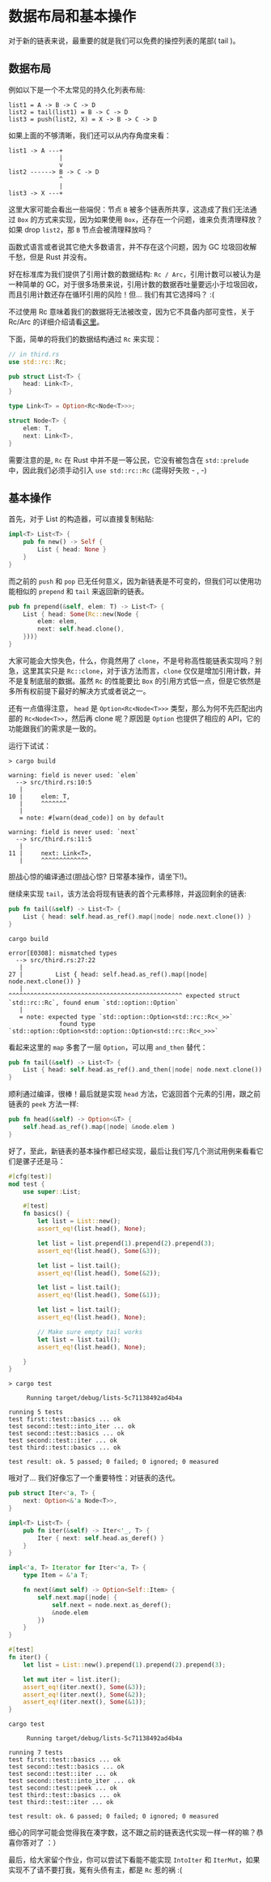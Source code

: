 # 数据布局和基本操作
对于新的链表来说，最重要的就是我们可以免费的操控列表的尾部( tail )。

## 数据布局
例如以下是一个不太常见的持久化列表布局:
```shell
list1 = A -> B -> C -> D
list2 = tail(list1) = B -> C -> D
list3 = push(list2, X) = X -> B -> C -> D
```

如果上面的不够清晰，我们还可以从内存角度来看：
```shell
list1 -> A ---+
              |
              v
list2 ------> B -> C -> D
              ^
              |
list3 -> X ---+
```

这里大家可能会看出一些端倪：节点 `B` 被多个链表所共享，这造成了我们无法通过 `Box` 的方式来实现，因为如果使用 `Box`，还存在一个问题，谁来负责清理释放？如果 drop `list2`，那 `B` 节点会被清理释放吗？

函数式语言或者说其它绝大多数语言，并不存在这个问题，因为 GC 垃圾回收解千愁，但是 Rust 并没有。

好在标准库为我们提供了引用计数的数据结构: `Rc / Arc`，引用计数可以被认为是一种简单的 GC，对于很多场景来说，引用计数的数据吞吐量要远小于垃圾回收，而且引用计数还存在循环引用的风险！但... 我们有其它选择吗？ :(

不过使用 Rc 意味着我们的数据将无法被改变，因为它不具备内部可变性，关于 Rc/Arc 的详细介绍请看[这里](https://course.rs/advance/smart-pointer/rc-arc.html)。

下面，简单的将我们的数据结构通过 `Rc` 来实现：
```rust
// in third.rs
use std::rc::Rc;

pub struct List<T> {
    head: Link<T>,
}

type Link<T> = Option<Rc<Node<T>>>;

struct Node<T> {
    elem: T,
    next: Link<T>,
}
```

需要注意的是, `Rc` 在 Rust 中并不是一等公民，它没有被包含在 `std::prelude` 中，因此我们必须手动引入 `use std::rc::Rc` (混得好失败 - , -)

## 基本操作
首先，对于 List 的构造器，可以直接复制粘贴:
```rust
impl<T> List<T> {
    pub fn new() -> Self {
        List { head: None }
    }
}
```

而之前的 `push` 和 `pop` 已无任何意义，因为新链表是不可变的，但我们可以使用功能相似的 `prepend` 和 `tail` 来返回新的链表。

```rust
pub fn prepend(&self, elem: T) -> List<T> {
    List { head: Some(Rc::new(Node {
        elem: elem,
        next: self.head.clone(),
    }))}
}
```

大家可能会大惊失色，什么，你竟然用了 `clone`，不是号称高性能链表实现吗？别急，这里其实只是 `Rc::clone`，对于该方法而言，`clone` 仅仅是增加引用计数，并不是复制底层的数据。虽然 `Rc` 的性能要比 `Box` 的引用方式低一点，但是它依然是多所有权前提下最好的解决方式或者说之一。

还有一点值得注意， `head` 是 `Option<Rc<Node<T>>>` 类型，那么为何不先匹配出内部的 `Rc<Node<T>>`，然后再 clone 呢？原因是 `Option` 也提供了相应的 API，它的功能跟我们的需求是一致的。

运行下试试：
```shell
> cargo build

warning: field is never used: `elem`
  --> src/third.rs:10:5
   |
10 |     elem: T,
   |     ^^^^^^^
   |
   = note: #[warn(dead_code)] on by default

warning: field is never used: `next`
  --> src/third.rs:11:5
   |
11 |     next: Link<T>,
   |     ^^^^^^^^^^^^^
```

胆战心惊的编译通过(胆战心惊? 日常基本操作，请坐下!)。

继续来实现 `tail`，该方法会将现有链表的首个元素移除，并返回剩余的链表:
```rust
pub fn tail(&self) -> List<T> {
    List { head: self.head.as_ref().map(|node| node.next.clone()) }
}
```

```shell
cargo build

error[E0308]: mismatched types
  --> src/third.rs:27:22
   |
27 |         List { head: self.head.as_ref().map(|node| node.next.clone()) }
   |                      ^^^^^^^^^^^^^^^^^^^^^^^^^^^^^^^^^^^^^^^^^^^^^^^^ expected struct `std::rc::Rc`, found enum `std::option::Option`
   |
   = note: expected type `std::option::Option<std::rc::Rc<_>>`
              found type `std::option::Option<std::option::Option<std::rc::Rc<_>>>`
```

看起来这里的 `map` 多套了一层 `Option`，可以用 `and_then` 替代：
```rust
pub fn tail(&self) -> List<T> {
    List { head: self.head.as_ref().and_then(|node| node.next.clone()) }
}
```

顺利通过编译，很棒！最后就是实现 `head` 方法，它返回首个元素的引用，跟之前链表的 `peek` 方法一样:
```rust
pub fn head(&self) -> Option<&T> {
    self.head.as_ref().map(|node| &node.elem )
}
```

好了，至此，新链表的基本操作都已经实现，最后让我们写几个测试用例来看看它们是骡子还是马：
```rust
#[cfg(test)]
mod test {
    use super::List;

    #[test]
    fn basics() {
        let list = List::new();
        assert_eq!(list.head(), None);

        let list = list.prepend(1).prepend(2).prepend(3);
        assert_eq!(list.head(), Some(&3));

        let list = list.tail();
        assert_eq!(list.head(), Some(&2));

        let list = list.tail();
        assert_eq!(list.head(), Some(&1));

        let list = list.tail();
        assert_eq!(list.head(), None);

        // Make sure empty tail works
        let list = list.tail();
        assert_eq!(list.head(), None);

    }
}
```

```shell
> cargo test

     Running target/debug/lists-5c71138492ad4b4a

running 5 tests
test first::test::basics ... ok
test second::test::into_iter ... ok
test second::test::basics ... ok
test second::test::iter ... ok
test third::test::basics ... ok

test result: ok. 5 passed; 0 failed; 0 ignored; 0 measured
```

哦对了... 我们好像忘了一个重要特性：对链表的迭代。

```rust
pub struct Iter<'a, T> {
    next: Option<&'a Node<T>>,
}

impl<T> List<T> {
    pub fn iter(&self) -> Iter<'_, T> {
        Iter { next: self.head.as_deref() }
    }
}

impl<'a, T> Iterator for Iter<'a, T> {
    type Item = &'a T;

    fn next(&mut self) -> Option<Self::Item> {
        self.next.map(|node| {
            self.next = node.next.as_deref();
            &node.elem
        })
    }
}
```

```rust
#[test]
fn iter() {
    let list = List::new().prepend(1).prepend(2).prepend(3);

    let mut iter = list.iter();
    assert_eq!(iter.next(), Some(&3));
    assert_eq!(iter.next(), Some(&2));
    assert_eq!(iter.next(), Some(&1));
}
```

```shell
cargo test

     Running target/debug/lists-5c71138492ad4b4a

running 7 tests
test first::test::basics ... ok
test second::test::basics ... ok
test second::test::iter ... ok
test second::test::into_iter ... ok
test second::test::peek ... ok
test third::test::basics ... ok
test third::test::iter ... ok

test result: ok. 6 passed; 0 failed; 0 ignored; 0 measured
```

细心的同学可能会觉得我在凑字数，这不跟之前的链表迭代实现一样一样的嘛？恭喜你答对了 ：）

最后，给大家留个作业，你可以尝试下看能不能实现 `IntoIter` 和 `IterMut`，如果实现不了请不要打我，冤有头债有主，都是 `Rc` 惹的祸 :(